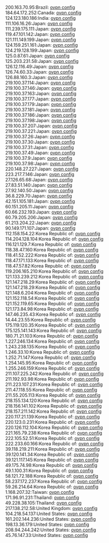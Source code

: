 200.163.70.95:Brazil: [ovpn config](vpn/200_163_70_95.ovpn)  
184.64.172.252:Canada: [ovpn config](vpn/184_64_172_252.ovpn)  
124.123.180.186:India: [ovpn config](vpn/124_123_180_186.ovpn)  
111.106.16.26:Japan: [ovpn config](vpn/111_106_16_26.ovpn)  
111.239.175.111:Japan: [ovpn config](vpn/111_239_175_111.ovpn)  
119.47.101.142:Japan: [ovpn config](vpn/119_47_101_142.ovpn)  
121.111.149.199:Japan: [ovpn config](vpn/121_111_149_199.ovpn)  
124.159.251.161:Japan: [ovpn config](vpn/124_159_251_161.ovpn)  
124.219.128.199:Japan: [ovpn config](vpn/124_219_128_199.ovpn)  
125.0.87.61:Japan: [ovpn config](vpn/125_0_87_61.ovpn)  
125.203.231.58:Japan: [ovpn config](vpn/125_203_231_58.ovpn)  
126.12.116.49:Japan: [ovpn config](vpn/126_12_116_49.ovpn)  
126.74.60.33:Japan: [ovpn config](vpn/126_74_60_33.ovpn)  
126.88.160.3:Japan: [ovpn config](vpn/126_88_160_3.ovpn)  
219.100.37.114:Japan: [ovpn config](vpn/219_100_37_114.ovpn)  
219.100.37.146:Japan: [ovpn config](vpn/219_100_37_146.ovpn)  
219.100.37.163:Japan: [ovpn config](vpn/219_100_37_163.ovpn)  
219.100.37.177:Japan: [ovpn config](vpn/219_100_37_177.ovpn)  
219.100.37.179:Japan: [ovpn config](vpn/219_100_37_179.ovpn)  
219.100.37.181:Japan: [ovpn config](vpn/219_100_37_181.ovpn)  
219.100.37.186:Japan: [ovpn config](vpn/219_100_37_186.ovpn)  
219.100.37.198:Japan: [ovpn config](vpn/219_100_37_198.ovpn)  
219.100.37.207:Japan: [ovpn config](vpn/219_100_37_207.ovpn)  
219.100.37.221:Japan: [ovpn config](vpn/219_100_37_221.ovpn)  
219.100.37.26:Japan: [ovpn config](vpn/219_100_37_26.ovpn)  
219.100.37.30:Japan: [ovpn config](vpn/219_100_37_30.ovpn)  
219.100.37.31:Japan: [ovpn config](vpn/219_100_37_31.ovpn)  
219.100.37.49:Japan: [ovpn config](vpn/219_100_37_49.ovpn)  
219.100.37.9:Japan: [ovpn config](vpn/219_100_37_9.ovpn)  
219.100.37.98:Japan: [ovpn config](vpn/219_100_37_98.ovpn)  
220.148.27.227:Japan: [ovpn config](vpn/220_148_27_227.ovpn)  
223.217.7.146:Japan: [ovpn config](vpn/223_217_7_146.ovpn)  
27.126.65.68:Japan: [ovpn config](vpn/27_126_65_68.ovpn)  
27.83.51.140:Japan: [ovpn config](vpn/27_83_51_140.ovpn)  
27.92.140.50:Japan: [ovpn config](vpn/27_92_140_50.ovpn)  
36.8.229.70:Japan: [ovpn config](vpn/36_8_229_70.ovpn)  
42.151.105.181:Japan: [ovpn config](vpn/42_151_105_181.ovpn)  
60.151.205.11:Japan: [ovpn config](vpn/60_151_205_11.ovpn)  
60.66.232.193:Japan: [ovpn config](vpn/60_66_232_193.ovpn)  
60.79.205.206:Japan: [ovpn config](vpn/60_79_205_206.ovpn)  
61.213.204.22:Japan: [ovpn config](vpn/61_213_204_22.ovpn)  
90.149.171.107:Japan: [ovpn config](vpn/90_149_171_107.ovpn)  
112.158.154.22:Korea Republic of: [ovpn config](vpn/112_158_154_22.ovpn)  
114.204.128.104:Korea Republic of: [ovpn config](vpn/114_204_128_104.ovpn)  
116.121.129.7:Korea Republic of: [ovpn config](vpn/116_121_129_7.ovpn)  
118.38.47.160:Korea Republic of: [ovpn config](vpn/118_38_47_160.ovpn)  
118.41.52.222:Korea Republic of: [ovpn config](vpn/118_41_52_222.ovpn)  
118.47.171.133:Korea Republic of: [ovpn config](vpn/118_47_171_133.ovpn)  
118.47.57.82:Korea Republic of: [ovpn config](vpn/118_47_57_82.ovpn)  
119.206.165.210:Korea Republic of: [ovpn config](vpn/119_206_165_210.ovpn)  
121.133.239.212:Korea Republic of: [ovpn config](vpn/121_133_239_212.ovpn)  
121.147.218.29:Korea Republic of: [ovpn config](vpn/121_147_218_29.ovpn)  
121.147.218.29:Korea Republic of: [ovpn config](vpn/121_147_218_29.ovpn)  
121.148.6.204:Korea Republic of: [ovpn config](vpn/121_148_6_204.ovpn)  
121.152.118.54:Korea Republic of: [ovpn config](vpn/121_152_118_54.ovpn)  
121.152.119.65:Korea Republic of: [ovpn config](vpn/121_152_119_65.ovpn)  
121.173.84.98:Korea Republic of: [ovpn config](vpn/121_173_84_98.ovpn)  
147.46.235.43:Korea Republic of: [ovpn config](vpn/147_46_235_43.ovpn)  
14.44.23.55:Korea Republic of: [ovpn config](vpn/14_44_23_55.ovpn)  
175.119.120.35:Korea Republic of: [ovpn config](vpn/175_119_120_35.ovpn)  
175.125.141.143:Korea Republic of: [ovpn config](vpn/175_125_141_143.ovpn)  
180.71.21.103:Korea Republic of: [ovpn config](vpn/180_71_21_103.ovpn)  
1.227.246.134:Korea Republic of: [ovpn config](vpn/1_227_246_134.ovpn)  
1.243.238.135:Korea Republic of: [ovpn config](vpn/1_243_238_135.ovpn)  
1.246.33.10:Korea Republic of: [ovpn config](vpn/1_246_33_10.ovpn)  
1.252.71.147:Korea Republic of: [ovpn config](vpn/1_252_71_147.ovpn)  
1.254.145.95:Korea Republic of: [ovpn config](vpn/1_254_145_95.ovpn)  
1.255.246.159:Korea Republic of: [ovpn config](vpn/1_255_246_159.ovpn)  
211.107.225.242:Korea Republic of: [ovpn config](vpn/211_107_225_242.ovpn)  
211.192.93.98:Korea Republic of: [ovpn config](vpn/211_192_93_98.ovpn)  
211.223.107.231:Korea Republic of: [ovpn config](vpn/211_223_107_231.ovpn)  
211.47.118.55:Korea Republic of: [ovpn config](vpn/211_47_118_55.ovpn)  
211.55.205.113:Korea Republic of: [ovpn config](vpn/211_55_205_113.ovpn)  
218.155.134.120:Korea Republic of: [ovpn config](vpn/218_155_134_120.ovpn)  
218.156.141.102:Korea Republic of: [ovpn config](vpn/218_156_141_102.ovpn)  
218.157.211.142:Korea Republic of: [ovpn config](vpn/218_157_211_142.ovpn)  
220.117.21.139:Korea Republic of: [ovpn config](vpn/220_117_21_139.ovpn)  
220.123.0.231:Korea Republic of: [ovpn config](vpn/220_123_0_231.ovpn)  
220.126.112.104:Korea Republic of: [ovpn config](vpn/220_126_112_104.ovpn)  
221.165.79.238:Korea Republic of: [ovpn config](vpn/221_165_79_238.ovpn)  
222.105.52.51:Korea Republic of: [ovpn config](vpn/222_105_52_51.ovpn)  
222.233.60.166:Korea Republic of: [ovpn config](vpn/222_233_60_166.ovpn)  
39.118.219.211:Korea Republic of: [ovpn config](vpn/39_118_219_211.ovpn)  
39.120.141.34:Korea Republic of: [ovpn config](vpn/39_120_141_34.ovpn)  
39.121.117.145:Korea Republic of: [ovpn config](vpn/39_121_117_145.ovpn)  
49.175.74.98:Korea Republic of: [ovpn config](vpn/49_175_74_98.ovpn)  
49.1.100.31:Korea Republic of: [ovpn config](vpn/49_1_100_31.ovpn)  
58.121.72.188:Korea Republic of: [ovpn config](vpn/58_121_72_188.ovpn)  
58.237.172.237:Korea Republic of: [ovpn config](vpn/58_237_172_237.ovpn)  
59.26.214.64:Korea Republic of: [ovpn config](vpn/59_26_214_64.ovpn)  
1.168.207.32:Taiwan: [ovpn config](vpn/1_168_207_32.ovpn)  
171.96.91.231:Thailand: [ovpn config](vpn/171_96_91_231.ovpn)  
49.228.38.105:Thailand: [ovpn config](vpn/49_228_38_105.ovpn)  
217.138.212.58:United Kingdom: [ovpn config](vpn/217_138_212_58.ovpn)  
104.218.54.137:United States: [ovpn config](vpn/104_218_54_137.ovpn)  
161.202.144.236:United States: [ovpn config](vpn/161_202_144_236.ovpn)  
198.13.36.179:United States: [ovpn config](vpn/198_13_36_179.ovpn)  
208.94.244.242:United States: [ovpn config](vpn/208_94_244_242.ovpn)  
45.76.147.33:United States: [ovpn config](vpn/45_76_147_33.ovpn)  
